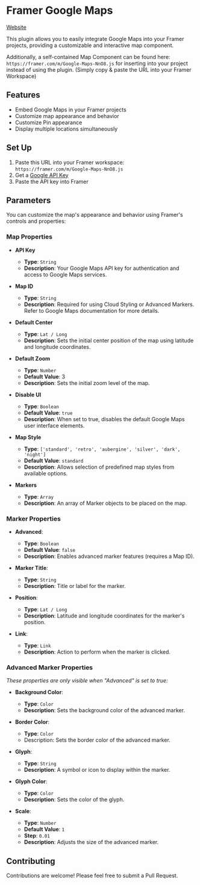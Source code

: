 # Framer Google Maps
[Website](https://googlemaps.framer.website/)

This plugin allows you to easily integrate Google Maps into your Framer projects, providing a customizable and interactive map component.

Additionally, a self-contained Map Component can be found here:
`https://framer.com/m/Google-Maps-NnO8.js` for inserting into your project instead of using the plugin. (Simply copy & paste the URL into your Framer Workspace)

## Features

- Embed Google Maps in your Framer projects
- Customize map appearance and behavior
- Customize Pin appearance
- Display multiple locations simultaneously

## Set Up

1. Paste this URL into your Framer workspace: `https://framer.com/m/Google-Maps-NnO8.js`
2. Get a [Google API Key](https://developers.google.com/maps/documentation/javascript/get-api-key)
3. Paste the API key into Framer

## Parameters

You can customize the map's appearance and behavior using Framer's controls and properties:

### Map Properties

- **API Key**
    - **Type**: `String`
    - **Description**: Your Google Maps API key for authentication and access to Google Maps services.

- **Map ID**
    - **Type**: `String`
    - **Description**: Required for using Cloud Styling or Advanced Markers. Refer to Google Maps documentation for more details.

- **Default Center**
    - **Type**: `Lat / Long`
    - **Description**: Sets the initial center position of the map using latitude and longitude coordinates.

- **Default Zoom**
    - **Type**: `Number`
    - **Default Value**: 3
    - **Description**: Sets the initial zoom level of the map.

- **Disable UI**
    - **Type**: `Boolean`
    - **Default Value**: `true`
    - **Description**: When set to true, disables the default Google Maps user interface elements.

- **Map Style**
    - **Type**: `['standard', 'retro', 'aubergine', 'silver', 'dark', 'night']`
    - **Default Value**: `standard`
    - **Description**: Allows selection of predefined map styles from available options.

- **Markers**
    - **Type**: `Array`
    - **Description**: An array of Marker objects to be placed on the map.

### Marker Properties

- **Advanced**:
  - **Type**: `Boolean`
  - **Default Value**: `false`
  - **Description**: Enables advanced marker features (requires a Map ID).

- **Marker Title**:
  - **Type**: `String`
  - **Description**: Title or label for the marker.

- **Position**:
  - **Type**: `Lat / Long`
  - **Description**: Latitude and longitude coordinates for the marker's position.

- **Link**:
  - **Type**: `Link`
  - **Description**: Action to perform when the marker is clicked.

### Advanced Marker Properties

*These properties are only visible when "Advanced" is set to true:*

- **Background Color**:
  - **Type**: `Color`
  - **Description**: Sets the background color of the advanced marker.

- **Border Color**:
  - **Type**: `Color`
  - Description: Sets the border color of the advanced marker.

- **Glyph**:
  - **Type**: `String`
  - **Description**: A symbol or icon to display within the marker.

- **Glyph Color**:
  - **Type**: `Color`
  - **Description**: Sets the color of the glyph.

- **Scale**:
  - **Type**: `Number`
  - **Default Value**: `1`
  - **Step**: `0.01`
  - **Description**: Adjusts the size of the advanced marker.


## Contributing

Contributions are welcome! Please feel free to submit a Pull Request.
